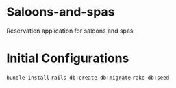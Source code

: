 # Saloons-and-spas
Reservation application for saloons and spas

# Initial Configurations

`bundle install`
`rails db:create db:migrate`
`rake db:seed`
